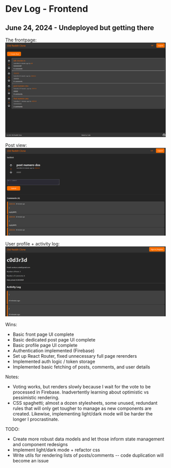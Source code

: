 # Dev Log - Frontend

## June 24, 2024 - Undeployed but getting there

The frontpage:
![frontpage](./readme_resources/frontpage_ui_06242024.png)

Post view:
![post](./readme_resources/postpage_ui_06242024.png)

User profile + activity log:
![profile](./readme_resources/profile_ui_06242024.png)


Wins:
- Basic front page UI complete
- Basic dedicated post page UI complete
- Basic profile page UI complete
- Authentication implemented (Firebase)
- Set up React Router, fixed unnecessary full page rerenders
- Implemented auth logic / token storage
- Implemented basic fetching of posts, comments, and user details

Notes:
- Voting works, but renders slowly because I wait for the vote to be processed in Firebase. Inadvertently learning about optimistic vs pessimistic rendering.
- CSS spaghetti; almost a dozen stylesheets, some unused, redundant rules that will only get tougher to manage as new components are created. Likewise, implementing light/dark mode will be harder the longer I procrastinate.


TODO:
- Create more robust data models and let those inform state management and component redesigns
- Implement light/dark mode + refactor css
- Write utils for rendering lists of posts/comments -- code duplication will become an issue

